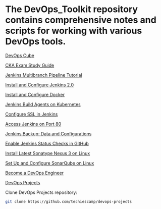 # The DevOps_Toolkit repository contains comprehensive notes and scripts for working with various DevOps tools.

[DevOps Cube](https://devopscube.com/)

[CKA Exam Study Guide](https://devopscube.com/cka-exam-study-guide/)

[Jenkins Multibranch Pipeline Tutorial](https://devopscube.com/jenkins-multibranch-pipeline-tutorial/)

[Install and Configure Jenkins 2.0](https://devopscube.com/install-configure-jenkins-2-0/)

[Install and Configure Docker](https://devopscube.com/how-to-install-and-configure-docker/)

[Jenkins Build Agents on Kubernetes](https://devopscube.com/jenkins-build-agents-kubernetes/)

[Configure SSL in Jenkins](https://devopscube.com/configure-ssl-jenkins/)

[Access Jenkins on Port 80](https://devopscube.com/access-run-jenkins-port-80/)

[Jenkins Backup: Data and Configurations](https://devopscube.com/jenkins-backup-data-configurations/)

[Enable Jenkins Status Checks in GitHub](https://devopscube.com/enable-jenkins-status-checks-github/)

[Install Latest Sonatype Nexus 3 on Linux](https://devopscube.com/how-to-install-latest-sonatype-nexus-3-on-linux/)

[Set Up and Configure SonarQube on Linux](https://devopscube.com/setup-and-configure-sonarqube-on-linux/)

[Become a DevOps Engineer](https://devopscube.com/become-devops-engineer/)

[DevOps Projects](https://devopscube.com/devops-projects/)

Clone DevOps Projects repository:
```bash
git clone https://github.com/techiescamp/devops-projects

